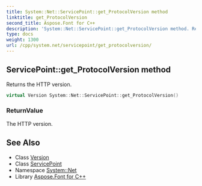 ```yaml
---
title: System::Net::ServicePoint::get_ProtocolVersion method
linktitle: get_ProtocolVersion
second_title: Aspose.Font for C++
description: 'System::Net::ServicePoint::get_ProtocolVersion method. Returns the HTTP version in C++.'
type: docs
weight: 1300
url: /cpp/system.net/servicepoint/get_protocolversion/
---
```

## ServicePoint::get_ProtocolVersion method


Returns the HTTP version.

```cpp
virtual Version System::Net::ServicePoint::get_ProtocolVersion()
```


### ReturnValue

The HTTP version.

## See Also

* Class [Version](../../../system/version/)
* Class [ServicePoint](../)
* Namespace [System::Net](../../)
* Library [Aspose.Font for C++](../../../)
